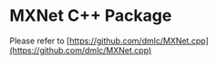 # MXNet C++ Package
Please refer to [https://github.com/dmlc/MXNet.cpp](https://github.com/dmlc/MXNet.cpp)
